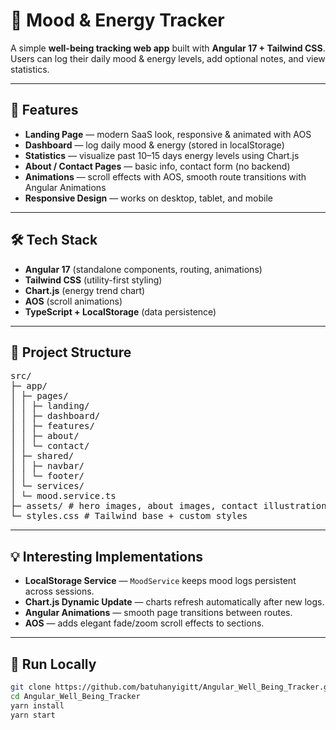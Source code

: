 # 🌟 Mood & Energy Tracker

A simple **well-being tracking web app** built with **Angular 17 + Tailwind CSS**.  
Users can log their daily mood & energy levels, add optional notes, and view statistics.

---

## 🚀 Features

-  **Landing Page** — modern SaaS look, responsive & animated with AOS  
-  **Dashboard** — log daily mood & energy (stored in localStorage)  
-  **Statistics** — visualize past 10–15 days energy levels using Chart.js  
-  **About / Contact Pages** — basic info, contact form (no backend)  
-  **Animations** — scroll effects with AOS, smooth route transitions with Angular Animations  
-  **Responsive Design** — works on desktop, tablet, and mobile

---

## 🛠️ Tech Stack

- **Angular 17** (standalone components, routing, animations)
- **Tailwind CSS** (utility-first styling)
- **Chart.js** (energy trend chart)
- **AOS** (scroll animations)
- **TypeScript + LocalStorage** (data persistence)

---

## 📂 Project Structure
<pre>
src/
├─ app/
│ ├─ pages/
│ │ ├─ landing/
│ │ ├─ dashboard/
│ │ ├─ features/
│ │ ├─ about/
│ │ └─ contact/
│ ├─ shared/
│ │ ├─ navbar/
│ │ └─ footer/
│ └─ services/
│ └─ mood.service.ts
├─ assets/ # hero images, about images, contact illustration
└─ styles.css # Tailwind base + custom styles 
</pre>


---

## 💡 Interesting Implementations

- **LocalStorage Service** — `MoodService` keeps mood logs persistent across sessions.
- **Chart.js Dynamic Update** — charts refresh automatically after new logs.
- **Angular Animations** — smooth page transitions between routes.
- **AOS** — adds elegant fade/zoom scroll effects to sections.

---

## 🚀 Run Locally

```bash
git clone https://github.com/batuhanyigitt/Angular_Well_Being_Tracker.git
cd Angular_Well_Being_Tracker
yarn install
yarn start

